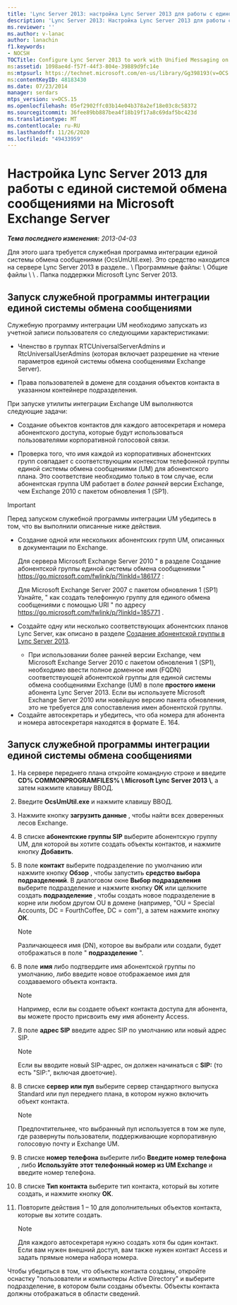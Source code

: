 ```yaml
---
title: 'Lync Server 2013: настройка Lync Server 2013 для работы с единой системой обмена сообщениями на Microsoft Exchange Server'
description: 'Lync Server 2013: Настройка Lync Server 2013 для работы с единой системой обмена сообщениями на сервере Microsoft Exchange.'
ms.reviewer: ''
ms.author: v-lanac
author: lanachin
f1.keywords:
- NOCSH
TOCTitle: Configure Lync Server 2013 to work with Unified Messaging on Microsoft Exchange Server
ms:assetid: 1098ae4d-f57f-44f3-804e-39889d9fc14e
ms:mtpsurl: https://technet.microsoft.com/en-us/library/Gg398193(v=OCS.15)
ms:contentKeyID: 48183430
ms.date: 07/23/2014
manager: serdars
mtps_version: v=OCS.15
ms.openlocfilehash: 05ef2902ffc03b14e04b378a2ef18e03c8c58372
ms.sourcegitcommit: 36fee89bb887bea4f18b19f17a8c69daf5bc423d
ms.translationtype: MT
ms.contentlocale: ru-RU
ms.lasthandoff: 11/26/2020
ms.locfileid: "49433959"
---
```

# <a name="configure-lync-server-2013-to-work-with-unified-messaging-on-microsoft-exchange-server"></a>Настройка Lync Server 2013 для работы с единой системой обмена сообщениями на Microsoft Exchange Server

<div data-xmlns="http://www.w3.org/1999/xhtml">

<div class="topic" data-xmlns="http://www.w3.org/1999/xhtml" data-msxsl="urn:schemas-microsoft-com:xslt" data-cs="https://msdn.microsoft.com/">

<div data-asp="https://msdn2.microsoft.com/asp">



</div>

<div id="mainSection">

<div id="mainBody">

_**Тема последнего изменения:** 2013-04-03_

Для этого шага требуется служебная программа интеграции единой системы обмена сообщениями (OcsUmUtil.exe). Это средство находится на сервере Lync Server 2013 в разделе.. \\ Программные файлы: \\ Общие файлы \\ \\ . Папка поддержки Microsoft Lync Server 2013.

<div>

## <a name="running-the-exchange-um-integration-utility"></a>Запуск служебной программы интеграции единой системы обмена сообщениями

Служебную программу интеграции UM необходимо запускать из учетной записи пользователя со следующими характеристиками:

  - Членство в группах RTCUniversalServerAdmins и RtcUniversalUserAdmins (которая включает разрешение на чтение параметров единой системы обмена сообщениями Exchange Server).

  - Права пользователей в домене для создания объектов контакта в указанном контейнере подразделения.

При запуске утилиты интеграции Exchange UM выполняются следующие задачи:

  - Создание объектов контактов для каждого автосекретаря и номера абонентского доступа, которые будут использоваться пользователями корпоративной голосовой связи.

  - Проверка того, что имя каждой из корпоративных абонентских групп совпадает с соответствующим контекстом телефонной группы единой системы обмена сообщениями (UM) для абонентского плана. Это соответствие необходимо только в том случае, если абонентская группа UM работает в *более ранней* версии Exchange, чем Exchange 2010 с пакетом обновления 1 (SP1).

> [!IMPORTANT]
> Перед запуском служебной программы интеграции UM убедитесь в том, что вы выполнили описанные ниже действия.
> <ul>
> <li><p>Создание одной или нескольких абонентских групп UM, описанных в документации по Exchange.</p>
> <p>Для сервера Microsoft Exchange Server 2010 &quot; в разделе Создание абонентской группы единой системы обмена сообщениями &quot; <a href="https://go.microsoft.com/fwlink/p/?linkid=186177">https://go.microsoft.com/fwlink/p/?linkId=186177</a> :</p>
> <p>Для Microsoft Exchange Server 2007 с пакетом обновления 1 (SP1) Узнайте, &quot; как создать телефонную группу для единого обмена сообщениями с помощью URI &quot; по адресу <a href="https://go.microsoft.com/fwlink/p/?linkid=185771">https://go.microsoft.com/fwlink/p/?linkId=185771</a> .</p></li>
> <li><p>Создайте одну или несколько соответствующих абонентских планов Lync Server, как описано в разделе <a href="lync-server-2013-create-a-dial-plan.md">Создание абонентской группы в Lync Server 2013</a>.</p></li>
> <ul><li>При использовании более ранней версии Exchange, чем Microsoft Exchange Server 2010 с пакетом обновления 1 (SP1), необходимо ввести полное доменное имя (FQDN) соответствующей абонентской группы для единой системы обмена сообщениями Exchange (UM) в поле <STRONG>простого имени</STRONG> абонента Lync Server 2013. Если вы используете Microsoft Exchange Server 2010 или новейшую версию пакета обновления, это не требуется для сопоставления имен абонентской группы.</li></ul>
> <li>Создайте автосекретарь и убедитесь, что оба номера для абонента и номера автосекретаря находятся в формате E. 164.</li></ul>


<div>

## <a name="to-run-the-exchange-um-integration-utility"></a>Запуск служебной программы интеграции единой системы обмена сообщениями

1.  На сервере переднего плана откройте командную строке и введите **CD% COMMONPROGRAMFILES% \\ Microsoft Lync Server 2013 \\**, а затем нажмите клавишу ВВОД.

2.  Введите **OcsUmUtil.exe** и нажмите клавишу ВВОД.

3.  Нажмите кнопку **загрузить данные** , чтобы найти всех доверенных лесов Exchange.

4.  В списке **абонентские группы SIP** выберите абонентскую группу UM, для которой вы хотите создать объекты контактов, и нажмите кнопку **Добавить**.

5.  В поле **контакт** выберите подразделение по умолчанию или нажмите кнопку **Обзор** , чтобы запустить **средство выбора подразделений**. В диалоговом окне **Выбор подразделения** выберите подразделение и нажмите кнопку **ОК** или щелкните создать **подразделение** , чтобы создать новое подразделение в корне или любом другом OU в домене (например, "OU = Special Accounts, DC = FourthCoffee, DC = com"), а затем нажмите кнопку **ОК**.
    
    <div>
    

    > [!NOTE]  
    > Различающееся имя (DN), которое вы выбрали или создали, будет отображаться в поле " <STRONG>подразделение</STRONG> ".

    
    </div>

6.  В поле **имя** либо подтвердите имя абонентской группы по умолчанию, либо введите новое отображаемое имя для создаваемого объекта контакта.
    
    <div>
    

    > [!NOTE]  
    > Например, если вы создаете объект контакта доступа для абонента, вы можете просто присвоить ему имя абоненту Access.

    
    </div>

7.  В поле **адрес SIP** введите адрес SIP по умолчанию или новый адрес SIP.
    
    <div>
    

    > [!NOTE]  
    > Если вы вводите новый SIP-адрес, он должен начинаться с <STRONG>SIP:</STRONG> (то есть "SIP:", включая двоеточие).

    
    </div>

8.  В списке **сервер или пул** выберите сервер стандартного выпуска Standard или пул переднего плана, в котором нужно включить объект контакта.
    
    <div>
    

    > [!NOTE]  
    > Предпочтительнее, что выбранный пул используется в том же пуле, где развернуты пользователи, поддерживающие корпоративную голосовую почту и Exchange UM.

    
    </div>

9.  В списке **номер телефона** выберите либо **Введите номер телефона** , либо **Используйте этот телефонный номер из UM Exchange** и введите номер телефона.

10. В списке **Тип контакта** выберите тип контакта, который вы хотите создать, и нажмите кнопку **ОК**.

11. Повторите действия 1 – 10 для дополнительных объектов контакта, которые вы хотите создать.
    
    <div>
    

    > [!NOTE]  
    > Для каждого автосекретаря нужно создать хотя бы один контакт. Если вам нужен внешний доступ, вам также нужен контакт Access и задать прямые номера набора номера.

    
    </div>

</div>

Чтобы убедиться в том, что объекты контакта созданы, откройте оснастку "пользователи и компьютеры Active Directory" и выберите подразделение, в котором были созданы объекты. Объекты контакта должны отображаться в области сведений.

</div>

</div>

<span> </span>

</div>

</div>

</div>

